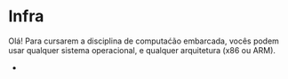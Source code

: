 # Infra

Olá! Para cursarem a disciplina de computaćão embarcada, vocês podem usar qualquer sistema operacional, e qualquer arquitetura (x86 ou ARM). 

- 
